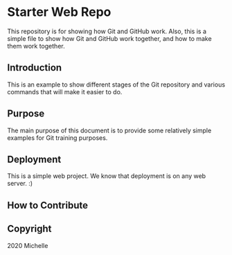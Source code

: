 # Starter Web Repo

This repository is for showing how Git and GitHub work. Also, this is a simple file to show how Git and GitHub work together, and how to make them work together.

## Introduction 

This is an example to show different stages of the Git repository and various commands that will make it easier to do.

## Purpose

The main purpose of this document is to provide some relatively simple examples for Git training purposes.

## Deployment

This is a simple web project. We know that deployment is on any web server. :)

## How to Contribute

## Copyright

2020 Michelle